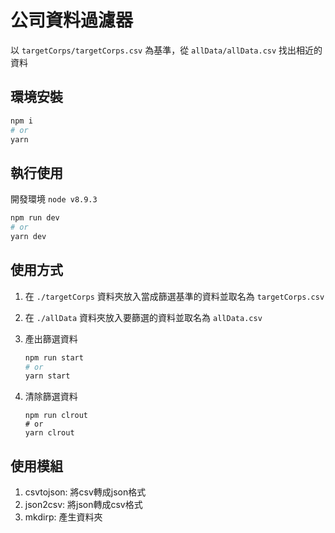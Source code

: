 # 公司資料過濾器

以 `targetCorps/targetCorps.csv` 為基準，從 `allData/allData.csv` 找出相近的資料

## 環境安裝

```sh
npm i
# or
yarn
```

## 執行使用

開發環境 `node v8.9.3`

```sh
npm run dev
# or
yarn dev
```

## 使用方式

1.  在 `./targetCorps` 資料夾放入當成篩選基準的資料並取名為 `targetCorps.csv`

2.  在 `./allData` 資料夾放入要篩選的資料並取名為 `allData.csv`

3.  產出篩選資料
    ```sh
    npm run start
    # or
    yarn start
    ```
4.  清除篩選資料
    ```
    npm run clrout
    # or
    yarn clrout
    ```

## 使用模組

1. csvtojson: 將csv轉成json格式
2. json2csv: 將json轉成csv格式
3. mkdirp: 產生資料夾

